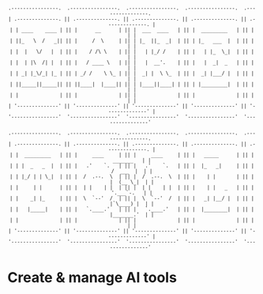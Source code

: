 <sub style="text-align: center;">


    .----------------.  .----------------.  .----------------.  .----------------.  .----------------. 
    | .--------------. || .--------------. || .--------------. || .--------------. || .--------------. |
    | | ____    ____ | || |      __      | || |  ___  ____   | || |  _________   | || |              | |
    | ||_   \  /   _|| || |     /  \     | || | |_  ||_  _|  | || | |_   ___  |  | || |              | |
    | |  |   \/   |  | || |    / /\ \    | || |   | |_/ /    | || |   | |_  \_|  | || |              | |
    | |  | |\  /| |  | || |   / ____ \   | || |   |  __'.    | || |   |  _|  _   | || |              | |
    | | _| |_\/_| |_ | || | _/ /    \ \_ | || |  _| |  \ \_  | || |  _| |___/ |  | || |              | |
    | ||_____||_____|| || ||____|  |____|| || | |____||____| | || | |_________|  | || |              | |
    | |              | || |              | || |              | || |              | || |              | |
    | '--------------' || '--------------' || '--------------' || '--------------' || '--------------' |
    '----------------'  '----------------'  '----------------'  '----------------'  '----------------' 

    .----------------.  .----------------.  .----------------.  .----------------.  .----------------. 
    | .--------------. || .--------------. || .--------------. || .--------------. || .--------------. |
    | |  _________   | || |     ____     | || |     ____     | || |   _____      | || |    _______   | |
    | | |  _   _  |  | || |   .'    `.   | || |   .'    `.   | || |  |_   _|     | || |   /  ___  |  | |
    | | |_/ | | \_|  | || |  /  .--.  \  | || |  /  .--.  \  | || |    | |       | || |  |  (__ \_|  | |
    | |     | |      | || |  | |    | |  | || |  | |    | |  | || |    | |   _   | || |   '.___`-.   | |
    | |    _| |_     | || |  \  `--'  /  | || |  \  `--'  /  | || |   _| |__/ |  | || |  |`\____) |  | |
    | |   |_____|    | || |   `.____.'   | || |   `.____.'   | || |  |________|  | || |  |_______.'  | |
    | |              | || |              | || |              | || |              | || |              | |
    | '--------------' || '--------------' || '--------------' || '--------------' || '--------------' |
    '----------------'  '----------------'  '----------------'  '----------------'  '----------------' 



</sub>

<h1>Create & manage AI tools</h1>